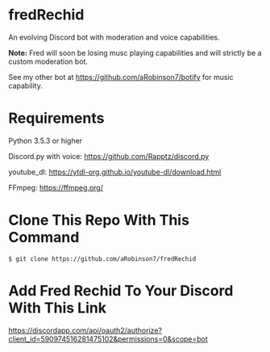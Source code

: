 # fredRechid

An evolving Discord bot with moderation and voice capabilities.

**Note:** Fred will soon be losing musc playing capabilities and will strictly be a custom moderation bot.

See my other bot at https://github.com/aRobinson7/botify for music capability.

# Requirements
Python 3.5.3 or higher

Discord.py with voice: https://github.com/Rapptz/discord.py

youtube_dl: https://ytdl-org.github.io/youtube-dl/download.html

FFmpeg: https://ffmpeg.org/

# Clone This Repo With This Command

```
$ git clone https://github.com/aRobinson7/fredRechid
```

# Add Fred Rechid To Your Discord With This Link
https://discordapp.com/api/oauth2/authorize?client_id=590974516281475102&permissions=0&scope=bot
